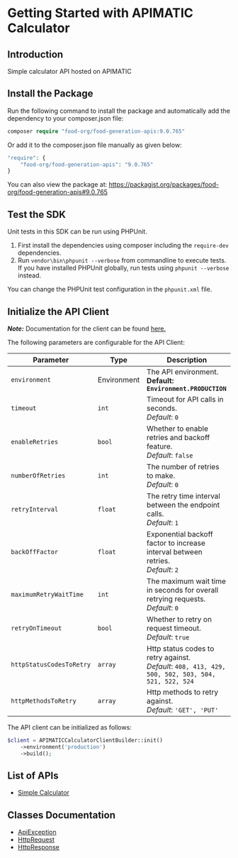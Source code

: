 
# Getting Started with APIMATIC Calculator

## Introduction

Simple calculator API hosted on APIMATIC

## Install the Package

Run the following command to install the package and automatically add the dependency to your composer.json file:

```php
composer require "food-org/food-generation-apis:9.0.765"
```

Or add it to the composer.json file manually as given below:

```php
"require": {
    "food-org/food-generation-apis": "9.0.765"
}
```

You can also view the package at:
https://packagist.org/packages/food-org/food-generation-apis#9.0.765

## Test the SDK

Unit tests in this SDK can be run using PHPUnit.

1. First install the dependencies using composer including the `require-dev` dependencies.
2. Run `vendor\bin\phpunit --verbose` from commandline to execute tests. If you have installed PHPUnit globally, run tests using `phpunit --verbose` instead.

You can change the PHPUnit test configuration in the `phpunit.xml` file.

## Initialize the API Client

**_Note:_** Documentation for the client can be found [here.](https://www.github.com/git-fudge/foodPhp/tree/9.0.765/doc/client.md)

The following parameters are configurable for the API Client:

| Parameter | Type | Description |
|  --- | --- | --- |
| `environment` | Environment | The API environment. <br> **Default: `Environment.PRODUCTION`** |
| `timeout` | `int` | Timeout for API calls in seconds.<br>*Default*: `0` |
| `enableRetries` | `bool` | Whether to enable retries and backoff feature.<br>*Default*: `false` |
| `numberOfRetries` | `int` | The number of retries to make.<br>*Default*: `0` |
| `retryInterval` | `float` | The retry time interval between the endpoint calls.<br>*Default*: `1` |
| `backOffFactor` | `float` | Exponential backoff factor to increase interval between retries.<br>*Default*: `2` |
| `maximumRetryWaitTime` | `int` | The maximum wait time in seconds for overall retrying requests.<br>*Default*: `0` |
| `retryOnTimeout` | `bool` | Whether to retry on request timeout.<br>*Default*: `true` |
| `httpStatusCodesToRetry` | `array` | Http status codes to retry against.<br>*Default*: `408, 413, 429, 500, 502, 503, 504, 521, 522, 524` |
| `httpMethodsToRetry` | `array` | Http methods to retry against.<br>*Default*: `'GET', 'PUT'` |

The API client can be initialized as follows:

```php
$client = APIMATICCalculatorClientBuilder::init()
    ->environment('production')
    ->build();
```

## List of APIs

* [Simple Calculator](https://www.github.com/git-fudge/foodPhp/tree/9.0.765/doc/controllers/simple-calculator.md)

## Classes Documentation

* [ApiException](https://www.github.com/git-fudge/foodPhp/tree/9.0.765/doc/api-exception.md)
* [HttpRequest](https://www.github.com/git-fudge/foodPhp/tree/9.0.765/doc/http-request.md)
* [HttpResponse](https://www.github.com/git-fudge/foodPhp/tree/9.0.765/doc/http-response.md)


